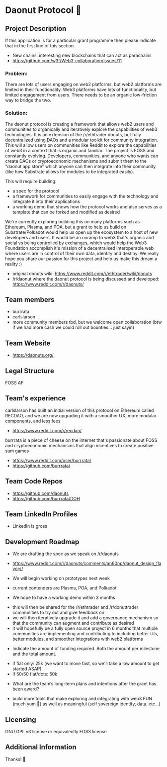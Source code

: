 # Daonut Protocol 🍩

## Project Description
If this application is for a particular grant programme then please indicate that in the first line of this section.
- New chains: interesting new blockchains that can act as parachains
- https://github.com/w3f/Web3-collaboration/issues/11

### Problem: 
There are lots of users engaging on web2 platforms, but web2 platforms are limited in their functionality. Web3 platforms have lots of functionality, but limited engagement from users. There needs to be an organic low-friction way to bridge the two.

### Solution:
The daonut protocol is creating a framework that allows web2 users and communities to organically and iteratively explore the capabilities of web3 technologies. It is an extension of the /r/ethtrader donuts, but fully decentralized using DAOs and a modular toolkit for community integration. This will allow users on communities like Reddit to explore the capabilities of web3 in a context that is organic and familiar. The project is FOSS and constantly evolving. Developers, communities, and anyone who wants can create DAOs or cryptoeconomic mechanisms and submit them to the "daonut app store" which anyone can then integrate into their community (like how Substrate allows for modules to be integrated easily).

This will require building:
- a spec for the protocol
- a framework for communities to easily engage with the technology and integrate it into their applications
- a working demo that shows how the protocol works and also serves as a template that can be forked and modified as desired

We're currently exploring building this on many platforms such as Ethereum, Plasma, and POA, but a grant to help us build on Substrate/Polkadot would help us open up the ecosystem to a host of new developers and users. It would be an onramp to web3 that's organic and social vs being controlled by exchanges, which would help the Web3 Foundation accomplish it's mission of a decentralised interoperable web where users are in control of their own data, identity and destiny. We really hope you share our passion for this project and help us make this dream a reality :)
- original donuts wiki: https://www.reddit.com/r/ethtrader/wiki/donuts
- /r/daonut where the daonut protocol is being discussed and developed: https://www.reddit.com/r/daonuts/

## Team members
* burrrata
* carlslarson	
* more community members tbd, but we welcome open collaboration (btw if we had more cash we could roll out bounties... just sayin)

## Team Website	
* https://daonuts.org/

## Legal Structure 
FOSS AF

## Team's experience
carlslarson has built an initial version of this protocol on Ethereum called RECDAO, and we are now upgrading it with a smoother UX, more modular components, and less fees
- https://www.reddit.com/r/recdao/

burrrata is a piece of cheese on the internet that's passionate about FOSS and cryptoeconomic mechanisms that align incentives to create positive sum games
- https://www.reddit.com/user/burrrata/
- https://github.com/burrrata/


## Team Code Repos
* https://github.com/daonuts
* https://github.com/burrrata/DOH

## Team LinkedIn Profiles
* LinkedIn is gross 

## Development Roadmap

* We are drafting the spec as we speak on /r/daonuts 
- https://www.reddit.com/r/daonuts/comments/an60np/daonut_design_flavors/

* We will begin working on prototypes next week
- current contenders are Plasma, POA, and Polkadot

* We hope to have a working demo within 3 months
- this will then be shared for the /r/ethtrader and /r/donuttrader communities to try out and give feedback on
- we will then iteratively upgrade it and add a governance mechanism so that the community can augment and contribute as desired
- it will hopefully be a fully open source project in 6 months that multiple communities are implementing and contributing to including better UIs, better modules, and smoother integrations with web2 platforms

* Indicate the amount of funding required. Both the amount per milestone and the total amount.
- if fiat only: 25k (we want to move fast, so we'll take a low amount to get started ASAP)
- if 50/50 fiat/dots: 50k

* What are the team’s long-term plans and intentions after the grant has been award?
- build more tools that make exploring and integrating with web3 FUN (much yum 🍩) as well as meaningful (self sovereign identity, data, etc...)

## Licensing
GNU GPL v3 license or equivalently FOSS license

## Additional Information
Thanks! 🍩
